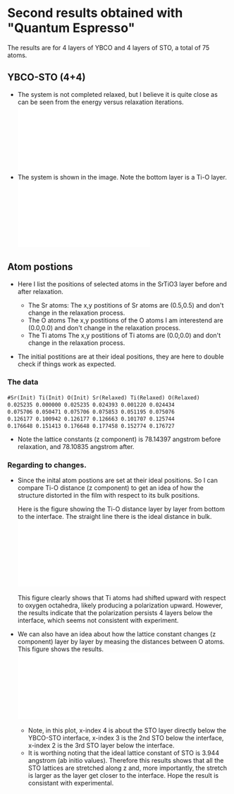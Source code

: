 # Second results obtained with "Quantum Espresso"

The results are for 4 layers of YBCO and 4 layers of STO, a total of 75 atoms.

## YBCO-STO (4+4)
- The system is not completed relaxed, but I believe it is quite close as can be seen from the energy versus relaxation iterations.  
	![Total energy versus relaxation.][image-1]
- The system is shown in the image. Note the bottom layer is a Ti-O layer.  
	![Configuration.][image-2]

## Atom postions


- Here I list the positions of selected atoms in the SrTiO3 layer before and after relaxation.
	- The Sr atoms:
		The x,y postitions of Sr atoms are (0.5,0.5) and don't change in the relaxation process.
	- The O atoms
		The x,y postitions of the O atoms I am interestend are (0.0,0.0) and don't change in the relaxation process.
	- The Ti atoms
		The x,y postitions of Ti atoms are (0.0,0.0) and don't change in the relaxation process.

- The initial postitions are at their ideal positions, they are here to double check if things work as expected.

### The data
```  
#Sr(Init) Ti(Init) O(Init) Sr(Relaxed) Ti(Relaxed) O(Relaxed)  
0.025235 0.000000 0.025235 0.024393 0.001220 0.024434  
0.075706 0.050471 0.075706 0.075853 0.051195 0.075076  
0.126177 0.100942 0.126177 0.126663 0.101707 0.125744  
0.176648 0.151413 0.176648 0.177458 0.152774 0.176727  
```

- Note the lattice constants (z component) is 78.14397 angstrom before relaxation, and 78.10835 angstrom after.  

### Regarding to changes.

- Since the inital atom postions are set at their ideal positions. So I can compare Ti-O distance (z component)  to get an idea of how the structure distorted in the film with respect to its bulk positions.

	Here is the figure showing the Ti-O distance layer by layer from bottom to the interface. The straight line there is the ideal distance in bulk.   
	![Ti-O distance.][image-3]

	This figure clearly shows that Ti atoms had shifted upward with respect to oxygen octahedra, likely producing a polarization upward. However, the results indicate that the polarization persists 4 layers below the interface, which seems not consistent with experiment.

- We can also have an idea about how the lattice constant changes (z component) layer by layer by measing the distances between O atoms. This figure  shows the results.  
	![Lattice constant.][image-4]
	- Note, in this plot, x-index 4 is about the STO layer directly below the YBCO-STO interface, x-index 3 is the 2nd STO below the interface, x-index 2 is the 3rd STO layer below the interface.
	- It is worthing noting that the ideal lattice constant of STO is 3.944 angstrom (ab initio values). Therefore this results shows that all the STO lattices are stretched along z and, more importantly, the stretch is larger as the layer get closer to the interface. Hope the result is consistant with experimental.  
		  
		  
		  


[image-1]:	check_energy_relaxation.pdf "Total energy versus relaxation."
[image-2]:	init_CFG.analysis.pdf "The configuration of 4 layers YBCO and 4 layers of STO (a total of 75 atoms)."
[image-3]:	atom_positions.pdf "Ti-O distances."
[image-4]:	lattice_constant.pdf "Lattice constant."
